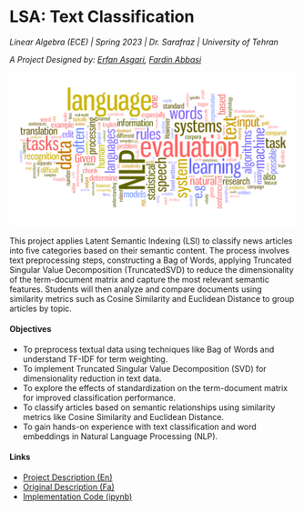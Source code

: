 # LSA: Text Classification

*Linear Algebra (ECE) | Spring 2023 | Dr. Sarafraz | University of Tehran*

*A Project Designed by: [Erfan Asgari](https://github.com/erfanasgari21), [Fardin Abbasi](https://github.com/fardinabbasi)*

![cover image](media/cover.png)

This project applies Latent Semantic Indexing (LSI) to classify news articles into five categories based on their semantic content. The process involves text preprocessing steps, constructing a Bag of Words, applying Truncated Singular Value Decomposition (TruncatedSVD) to reduce the dimensionality of the term-document matrix and capture the most relevant semantic features. Students will then analyze and compare documents using similarity metrics such as Cosine Similarity and Euclidean Distance to group articles by topic.

#### Objectives
- To preprocess textual data using techniques like Bag of Words and understand TF-IDF for term weighting.
- To implement Truncated Singular Value Decomposition (SVD) for dimensionality reduction in text data.
- To explore the effects of standardization on the term-document matrix for improved classification performance.
- To classify articles based on semantic relationships using similarity metrics like Cosine Similarity and Euclidean Distance.
- To gain hands-on experience with text classification and word embeddings in Natural Language Processing (NLP).

#### Links
- [Project Description (En)](Description-En.pdf)
- [Original Description (Fa)](Description-Fa.pdf)
- [Implementation Code (ipynb)](Code.ipynb)

